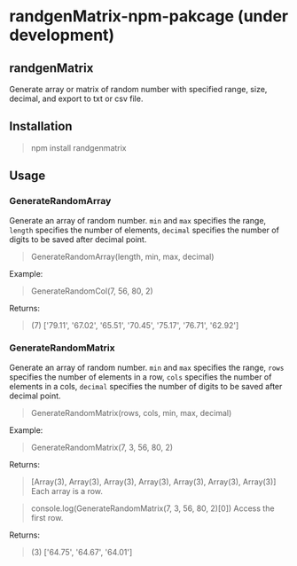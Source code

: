 # randgenMatrix-npm-pakcage (under development)

## randgenMatrix
Generate array or matrix of random number with specified range, size, decimal, and export to txt or csv file. 

## Installation
> npm install randgenmatrix

## Usage
### GenerateRandomArray
Generate an array of random number. `min` and `max` specifies the range, `length` specifies the number of elements, `decimal` specifies the number of digits to be saved after decimal point.
    
> GenerateRandomArray(length, min, max, decimal)

Example: 
> GenerateRandomCol(7, 56, 80, 2)

Returns: 
> (7) ['79.11', '67.02', '65.51', '70.45', '75.17', '76.71', '62.92']

### GenerateRandomMatrix
Generate an array of random number. `min` and `max` specifies the range, `rows` specifies the number of elements in a row, `cols` specifies the number of elements in a cols, `decimal` specifies the number of digits to be saved after decimal point.

> GenerateRandomMatrix(rows, cols, min, max, decimal)

Example: 
> GenerateRandomMatrix(7, 3, 56, 80, 2)

Returns: 
> [Array(3), Array(3), Array(3), Array(3), Array(3), Array(3), Array(3)]
Each array is a row. 

> console.log(GenerateRandomMatrix(7, 3, 56, 80, 2)[0])
Access the first row. 

Returns: 
> (3) ['64.75', '64.67', '64.01']